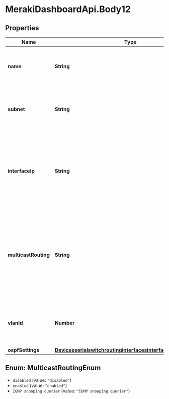 # MerakiDashboardApi.Body12

## Properties
Name | Type | Description | Notes
------------ | ------------- | ------------- | -------------
**name** | **String** | A friendly name or description for the interface or VLAN. | [optional] 
**subnet** | **String** | The network that this routed interface is on, in CIDR notation (ex. 10.1.1.0/24). | [optional] 
**interfaceIp** | **String** | The IP address this switch will use for layer 3 routing on this VLAN or subnet. This cannot be the same as the switch&#x27;s management IP. | [optional] 
**multicastRouting** | **String** | Enable multicast support if, multicast routing between VLANs is required. Options are, &#x27;disabled&#x27;, &#x27;enabled&#x27; or &#x27;IGMP snooping querier&#x27;. | [optional] 
**vlanId** | **Number** | The VLAN this routed interface is on. VLAN must be between 1 and 4094. | [optional] 
**ospfSettings** | [**DevicesserialswitchroutinginterfacesinterfaceIdOspfSettings**](DevicesserialswitchroutinginterfacesinterfaceIdOspfSettings.md) |  | [optional] 

<a name="MulticastRoutingEnum"></a>
## Enum: MulticastRoutingEnum

* `disabled` (value: `"disabled"`)
* `enabled` (value: `"enabled"`)
* `IGMP snooping querier` (value: `"IGMP snooping querier"`)

